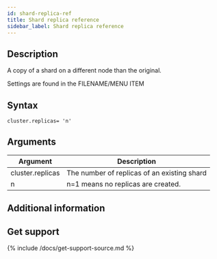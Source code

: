 ```yaml
---
id: shard-replica-ref
title: Shard replica reference
sidebar_label: Shard replica reference
---
```


## Description

A copy of a shard on a different node than the original.

Settings are found in the FILENAME/MENU ITEM

## Syntax

```
cluster.replicas= 'n'
```

## Arguments

| Argument | Description |
|---|---|
| cluster.replicas | The number of replicas of an existing shard |
| n | n=1 means no replicas are created. |

## Additional information


## Get support

{% include /docs/get-support-source.md %}
